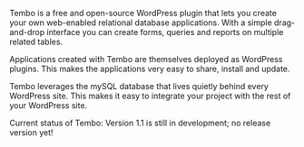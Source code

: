 Tembo is a free and open-source WordPress plugin that lets you create your own web-enabled relational database applications. With a simple drag-and-drop interface you can create forms, queries and reports on multiple related tables.

Applications created with Tembo are themselves deployed as WordPress plugins. This makes the applications very easy to share, install and update.

Tembo leverages the mySQL database that lives quietly behind every WordPress site. This makes it easy to integrate your project with the rest of your WordPress site.

Current status of Tembo: Version 1.1 is still in development; no release version yet!

